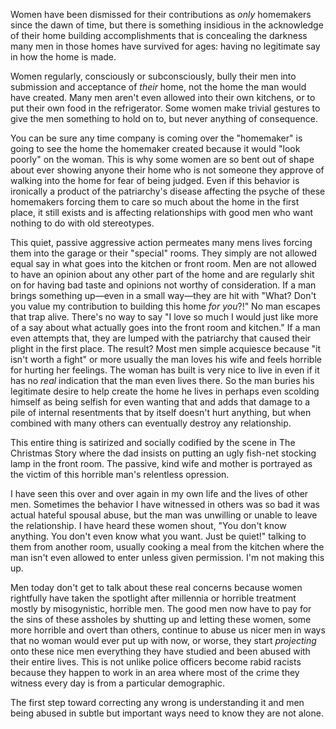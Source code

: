 Women have been dismissed for their contributions as *only* homemakers since the dawn of time, but there is something insidious in the acknowledge of their home building accomplishments that is concealing  the darkness many men in those homes have survived for ages: having no legitimate say in how the home is made.

Women regularly, consciously or subconsciously, bully their men into submission and acceptance of *their* home, not the home the man would have created. Many men aren't even allowed into their own kitchens, or to put their own food in the refrigerator. Some women make trivial gestures to give the men something to hold on to, but never anything of consequence. 

You can be sure any time company is coming over the "homemaker" is going to see the home the homemaker created because it would "look poorly" on the woman. This is why some women are so bent out of shape about ever showing anyone their home who is not someone they approve of walking into the home for fear of being judged. Even if this behavior is ironically a product of the patriarchy's disease affecting the psyche of these homemakers forcing them to care so much about the home in the first place, it still exists and is affecting relationships with good men who want nothing to do with old stereotypes.

This quiet, passive aggressive action permeates many mens lives forcing them into the garage or their "special" rooms. They simply are not allowed equal say in what goes into the kitchen or front room. Men are not allowed to have an opinion about any other part of the home and are regularly shit on for having bad taste and opinions not worthy of consideration. If a man brings something up—even in a small way—they are hit with "What? Don't you value my contribution to building this home *for you*?!" No man escapes that trap alive. There's no way to say "I love so much I would just like more of a say about what actually goes into the front room and kitchen." If a man even attempts that, they are lumped with the patriarchy that caused their plight in the first place. The result? Most men simple acquiesce because "it isn't worth a fight" or more usually the man loves his wife and feels horrible for hurting her feelings. The woman has built is very nice to live in even if it has no *real* indication that the man even lives there. So the man buries his legitimate desire to help create the home he lives in perhaps even scolding himself as being selfish for even wanting that and adds that damage to a pile of internal resentments that by itself doesn't hurt anything, but when combined with many others can eventually destroy any relationship. 

This entire thing is satirized and socially codified by the scene in The Christmas Story where the dad insists on putting an ugly fish-net stocking lamp in the front room. The passive, kind wife and mother is portrayed as the victim of this horrible man's relentless opression. 

I have seen this over and over again in my own life and the lives of other men. Sometimes the behavior I have witnessed in others was so bad it was actual hateful spousal abuse, but the man was unwilling or unable to leave the relationship. I have heard these women shout, "You don't know anything. You don't even know what you want. Just be quiet!" talking to them from another room, usually cooking a meal from the kitchen where the man isn't even allowed to enter unless given permission. I'm not making this up.

Men today don't get to talk about these real concerns because women rightfully have taken the spotlight after millennia or horrible treatment mostly by misogynistic, horrible men. The good men now have to pay for the sins of these assholes by shutting up and letting these women, some more horrible and overt than others, continue to abuse us nicer men in ways that no woman would ever put up with now, or worse, they start *projecting* onto these nice men everything they have studied and been abused with their entire lives. This is not unlike police officers become rabid racists because they happen to work in an area where most of the crime they witness every day is from a particular demographic.

The first step toward correcting any wrong is understanding it and men being abused in subtle but important ways need to know they are not alone.